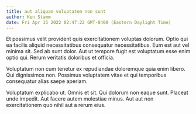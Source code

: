 ```yaml
---
title: aut aliquam voluptatem non sunt
author: Ken Stamm
date: Fri Apr 15 2022 02:47:22 GMT-0400 (Eastern Daylight Time)
---
```

Et possimus velit provident quis exercitationem voluptas dolorum. Optio qui ea facilis aliquid necessitatibus consequatur necessitatibus. Eum est aut vel minima sit. Sed ab sunt dolor. Aut ut tempore fugit est voluptatum esse enim optio qui. Rerum veritatis doloribus et officia.

 Voluptatum non cum tenetur ex repudiandae doloremque quia enim libero. Qui dignissimos non. Possimus voluptatem vitae et qui temporibus consequatur alias saepe aperiam.

 Voluptatum explicabo ut. Omnis et sit. Qui dolorum non eaque sunt. Placeat unde impedit. Aut facere autem molestiae minus. Aut aut non exercitationem quo nihil aut a rerum eius.